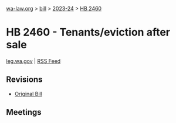 [wa-law.org](/) > [bill](/bill/) > [2023-24](/bill/2023-24/) > [HB 2460](/bill/2023-24/hb/2460/)

# HB 2460 - Tenants/eviction after sale
[leg.wa.gov](https://app.leg.wa.gov/billsummary?BillNumber=2460&Year=2023&Initiative=false) | [RSS Feed](./rss.xml)

## Revisions
* [Original Bill](1/)

## Meetings